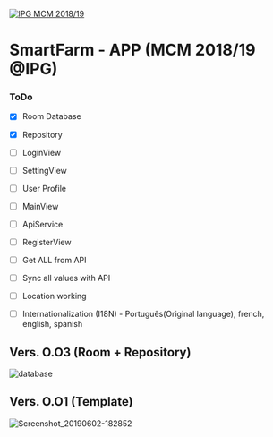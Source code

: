 <a href="http://mcm.ipg.pt"><img src="http://www.ipg.pt/website/imgs/logotipo_ipg.jpg" title="IPG(MCM)" alt="IPG MCM 2018/19"></a>

# SmartFarm - APP (MCM 2018/19 @IPG)

### ToDo
- [x] Room Database
- [x] Repository
- [ ] LoginView
- [ ] SettingView
- [ ] User Profile
- [ ] MainView
- [ ] ApiService
- [ ] RegisterView
- [ ] Get ALL from API
- [ ] Sync all values with API
- [ ] Location working
- [ ] Internationalization (I18N) - Português(Original language), french, english, spanish



## Vers. O.O3 (Room + Repository)
![database](https://user-images.githubusercontent.com/2634610/58764875-57562d00-8564-11e9-81f7-60eca5da45cf.PNG)

## Vers. O.O1 (Template)
![Screenshot_20190602-182852](https://user-images.githubusercontent.com/2634610/58764895-a0a67c80-8564-11e9-83c1-28fcb46412f5.png)
